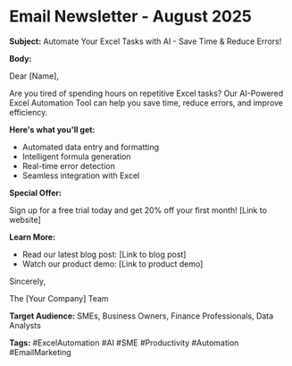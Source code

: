# Email Newsletter - August 2025

**Subject:** Automate Your Excel Tasks with AI - Save Time & Reduce Errors!

**Body:**

Dear [Name],

Are you tired of spending hours on repetitive Excel tasks? Our AI-Powered Excel Automation Tool can help you save time, reduce errors, and improve efficiency.

**Here's what you'll get:**

*   Automated data entry and formatting
*   Intelligent formula generation
*   Real-time error detection
*   Seamless integration with Excel

**Special Offer:**

Sign up for a free trial today and get 20% off your first month! [Link to website]

**Learn More:**

*   Read our latest blog post: [Link to blog post]
*   Watch our product demo: [Link to product demo]

Sincerely,

The [Your Company] Team

**Target Audience:** SMEs, Business Owners, Finance Professionals, Data Analysts

**Tags:** #ExcelAutomation #AI #SME #Productivity #Automation #EmailMarketing